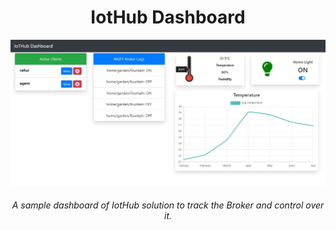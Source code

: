 <h1 align="center">IotHub Dashboard</h1>
<p align="center">
    <img src="images/iothub-dashboard.jpg"/>
</p>



<h6 align="center">A sample dashboard of <a hreg="https://github.com/rafiulgits/iothub">IotHub</a> solution to track the Broker and control over it.</h6>
